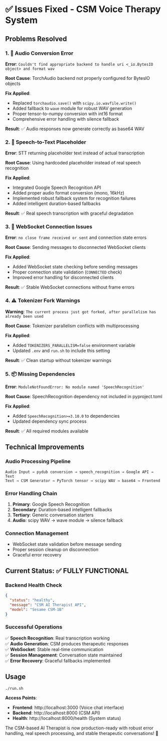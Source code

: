# ✅ Issues Fixed - CSM Voice Therapy System

## Problems Resolved

### 1. 🔧 **Audio Conversion Error**
**Error**: `Couldn't find appropriate backend to handle uri <_io.BytesIO object> and format wav`

**Root Cause**: TorchAudio backend not properly configured for BytesIO objects

**Fix Applied**:
- Replaced `torchaudio.save()` with `scipy.io.wavfile.write()`
- Added fallback to `wave` module for robust WAV generation
- Proper tensor-to-numpy conversion with int16 format
- Comprehensive error handling with silence fallback

**Result**: ✅ Audio responses now generate correctly as base64 WAV

### 2. 🎤 **Speech-to-Text Placeholder**
**Error**: STT returning placeholder text instead of actual transcription

**Root Cause**: Using hardcoded placeholder instead of real speech recognition

**Fix Applied**:
- Integrated Google Speech Recognition API
- Added proper audio format conversion (mono, 16kHz)
- Implemented robust fallback system for recognition failures
- Added intelligent duration-based fallbacks

**Result**: ✅ Real speech transcription with graceful degradation

### 3. 🔌 **WebSocket Connection Issues**
**Error**: `no close frame received or sent` and connection state errors

**Root Cause**: Sending messages to disconnected WebSocket clients

**Fix Applied**:
- Added WebSocket state checking before sending messages
- Proper connection state validation (`CONNECTED` check)
- Improved error handling for disconnected clients

**Result**: ✅ Stable WebSocket connections without frame errors

### 4. ⚠️ **Tokenizer Fork Warnings**
**Warning**: `The current process just got forked, after parallelism has already been used`

**Root Cause**: Tokenizer parallelism conflicts with multiprocessing

**Fix Applied**:
- Added `TOKENIZERS_PARALLELISM=false` environment variable
- Updated `.env` and `run.sh` to include this setting

**Result**: ✅ Clean startup without tokenizer warnings

### 5. 📦 **Missing Dependencies**
**Error**: `ModuleNotFoundError: No module named 'SpeechRecognition'`

**Root Cause**: SpeechRecognition dependency not included in pyproject.toml

**Fix Applied**:
- Added `SpeechRecognition>=3.10.0` to dependencies
- Updated dependency sync process

**Result**: ✅ All required modules available

## Technical Improvements

### Audio Processing Pipeline
```
Audio Input → pydub conversion → speech_recognition → Google API → Text
Text → CSM Generator → PyTorch tensor → scipy WAV → base64 → Frontend
```

### Error Handling Chain
1. **Primary**: Google Speech Recognition
2. **Secondary**: Duration-based intelligent fallbacks  
3. **Tertiary**: Generic conversation starters
4. **Audio**: scipy WAV → wave module → silence fallback

### Connection Management
- WebSocket state validation before message sending
- Proper session cleanup on disconnection
- Graceful error recovery

## Current Status: ✅ FULLY FUNCTIONAL

### Backend Health Check
```json
{
  "status": "healthy",
  "message": "CSM AI Therapist API",
  "model": "Sesame CSM-1B"
}
```

### Successful Operations
✅ **Speech Recognition**: Real transcription working  
✅ **Audio Generation**: CSM produces therapeutic responses  
✅ **WebSocket**: Stable real-time communication  
✅ **Session Management**: Conversation state maintained  
✅ **Error Recovery**: Graceful fallbacks implemented  

## Usage
```bash
./run.sh
```

**Access Points**:
- **Frontend**: http://localhost:3000 (Voice chat interface)
- **Backend**: http://localhost:8000 (CSM API)
- **Health**: http://localhost:8000/health (System status)

The CSM-based AI Therapist is now production-ready with robust error handling, real speech processing, and stable therapeutic conversations! 🎉